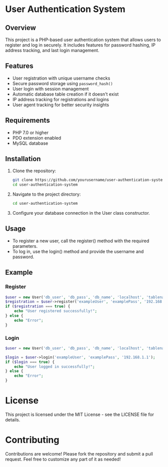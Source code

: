 # User Authentication System

## Overview
This project is a PHP-based user authentication system that allows users to register and log in securely. It includes features for password hashing, IP address tracking, and last login management.

## Features
- User registration with unique username checks
- Secure password storage using `password_hash()`
- User login with session management
- Automatic database table creation if it doesn't exist
- IP address tracking for registrations and logins
- User agent tracking for better security insights

## Requirements
- PHP 7.0 or higher
- PDO extension enabled
- MySQL database


## Installation
1. Clone the repository:
   ```bash
   git clone https://github.com/yourusername/user-authentication-system.git
   cd user-authentication-system
   ```
2. Navigate to the project directory:
   ```bash
   cd user-authentication-system
   ```
3. Configure your database connection in the User class constructor.
   
## Usage
* To register a new user, call the register() method with the required parameters.
* To log in, use the login() method and provide the username and password.

## Example
### Register
```php
$user = new User('db_user', 'db_pass', 'db_name', 'localhost', 'tablename');
$registration = $user->register('exampleUser', 'examplePass', '192.168.1.1', 'Mozilla/5.0');
if ($registration === true) {
    echo "User registered successfully!";
} else {
    echo "Error";
}
```
### Login
```php
$user = new User('db_user', 'db_pass', 'db_name', 'localhost', 'tablename');

$login = $user->login('exampleUser', 'examplePass', '192.168.1.1');
if ($login === true) {
    echo "User logged in successfully!";
} else {
    echo "Error";
}
```

# License
This project is licensed under the MIT License - see the LICENSE file for details.

# Contributing
Contributions are welcome! Please fork the repository and submit a pull request.
Feel free to customize any part of it as needed!
